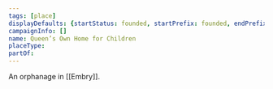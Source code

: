 ```yaml
---
tags: [place]
displayDefaults: {startStatus: founded, startPrefix: founded, endPrefix: destroyed, endStatus: destroyed}
campaignInfo: []
name: Queen’s Own Home for Children
placeType:
partOf:
---
```


An orphanage in [[Embry]].
